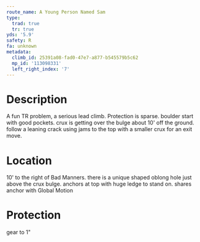 ```yaml
---
route_name: A Young Person Named Sam
type:
  trad: true
  tr: true
yds: '5.9'
safety: R
fa: unknown
metadata:
  climb_id: 25391a08-fad0-47e7-a877-b545579b5c62
  mp_id: '113098331'
  left_right_index: '7'
---
```

# Description
A fun TR problem, a serious lead climb. Protection is sparse. boulder start with good pockets. crux is getting over the bulge about 10' off the ground. follow a leaning crack using jams to the top with a smaller crux for an exit move.

# Location
10' to the right of Bad Manners. there is a unique shaped oblong hole just above the crux bulge. anchors at top with huge ledge to stand on. shares anchor with Global Motion

# Protection
gear to 1"
